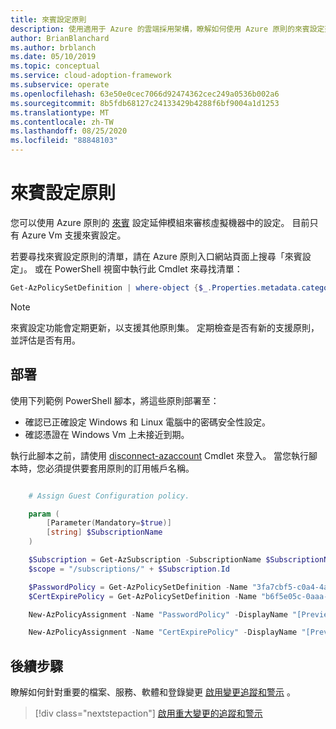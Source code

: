 ```yaml
---
title: 來賓設定原則
description: 使用適用于 Azure 的雲端採用架構，瞭解如何使用 Azure 原則的來賓設定延伸模組來審核 Azure VM 中的設定。
author: BrianBlanchard
ms.author: brblanch
ms.date: 05/10/2019
ms.topic: conceptual
ms.service: cloud-adoption-framework
ms.subservice: operate
ms.openlocfilehash: 63e50e0cec7066d92474362cec249a0536b002a6
ms.sourcegitcommit: 8b5fdb68127c24133429b4288f6bf9004a1d1253
ms.translationtype: MT
ms.contentlocale: zh-TW
ms.lasthandoff: 08/25/2020
ms.locfileid: "88848103"
---
```

# <a name="guest-configuration-policy"></a>來賓設定原則

您可以使用 Azure 原則的 [來賓](/azure/governance/policy/concepts/guest-configuration) 設定延伸模組來審核虛擬機器中的設定。 目前只有 Azure Vm 支援來賓設定。

若要尋找來賓設定原則的清單，請在 Azure 原則入口網站頁面上搜尋「來賓設定」。 或在 PowerShell 視窗中執行此 Cmdlet 來尋找清單：

```powershell
Get-AzPolicySetDefinition | where-object {$_.Properties.metadata.category -eq "Guest Configuration"}
```

> [!NOTE]
> 來賓設定功能會定期更新，以支援其他原則集。 定期檢查是否有新的支援原則，並評估是否有用。

## <a name="deployment"></a>部署

使用下列範例 PowerShell 腳本，將這些原則部署至：

- 確認已正確設定 Windows 和 Linux 電腦中的密碼安全性設定。
- 確認憑證在 Windows Vm 上未接近到期。

 執行此腳本之前，請使用 [disconnect-azaccount](/powershell/module/az.accounts/connect-azaccount?view=azps-2.1.0) Cmdlet 來登入。 當您執行腳本時，您必須提供要套用原則的訂用帳戶名稱。

```powershell

    # Assign Guest Configuration policy.

    param (
        [Parameter(Mandatory=$true)]
        [string] $SubscriptionName
    )

    $Subscription = Get-AzSubscription -SubscriptionName $SubscriptionName
    $scope = "/subscriptions/" + $Subscription.Id

    $PasswordPolicy = Get-AzPolicySetDefinition -Name "3fa7cbf5-c0a4-4a59-85a5-cca4d996d5a6"
    $CertExpirePolicy = Get-AzPolicySetDefinition -Name "b6f5e05c-0aaa-4337-8dd4-357c399d12ae"

    New-AzPolicyAssignment -Name "PasswordPolicy" -DisplayName "[Preview]: Audit that password security settings are set correctly inside Linux and Windows machines" -Scope $scope -PolicySetDefinition $PasswordPolicy -AssignIdentity -Location eastus

    New-AzPolicyAssignment -Name "CertExpirePolicy" -DisplayName "[Preview]: Audit that certificates are not expiring on Windows VMs" -Scope $scope -PolicySetDefinition $CertExpirePolicy -AssignIdentity -Location eastus

```

## <a name="next-steps"></a>後續步驟

瞭解如何針對重要的檔案、服務、軟體和登錄變更 [啟用變更追蹤和警示](./enable-tracking-alerting.md) 。

> [!div class="nextstepaction"]
> [啟用重大變更的追蹤和警示](./enable-tracking-alerting.md)
